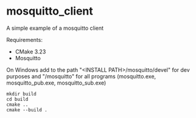 # mosquitto_client

A simple example of a mosquitto client 

Requirements:
 - CMake 3.23
 - Mosquitto 

On Windows add to the path "\<INSTALL PATH\>/mosquitto/devel" for dev purposes and "<INSTALL PATH>/mosquitto" for all programs (mosquitto.exe, mosquitto_pub.exe, mosquitto_sub.exe)
 
```
mkdir build
cd build
cmake ..
cmake --build .
```
